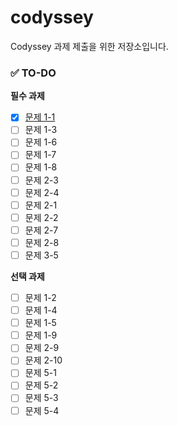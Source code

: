 # codyssey
Codyssey 과제 제출을 위한 저장소입니다.

### ✅ TO-DO

**필수 과제**
- [x] [문제 1-1](https://github.com/river20s/codyssey/tree/main/Week-02)
- [ ] 문제 1-3
- [ ] 문제 1-6
- [ ] 문제 1-7
- [ ] 문제 1-8
- [ ] 문제 2-3
- [ ] 문제 2-4
- [ ] 문제 2-1
- [ ] 문제 2-2
- [ ] 문제 2-7
- [ ] 문제 2-8
- [ ] 문제 3-5
      
**선택 과제**
- [ ] 문제 1-2
- [ ] 문제 1-4
- [ ] 문제 1-5
- [ ] 문제 1-9
- [ ] 문제 2-9
- [ ] 문제 2-10
- [ ] 문제 5-1
- [ ] 문제 5-2
- [ ] 문제 5-3
- [ ] 문제 5-4
